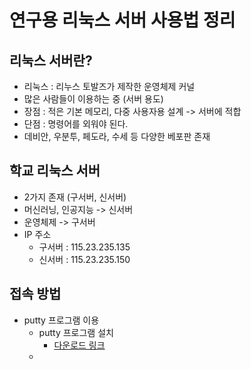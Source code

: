 # 연구용 리눅스 서버 사용법 정리
## 리눅스 서버란?
- 리눅스 : 리누스 토발즈가 제작한 운영체제 커널
- 많은 사람들이 이용하는 중 (서버 용도)
- 장점 : 적은 기본 메모리, 다중 사용자용 설계 -> 서버에 적합
- 단점 : 명령어를 외워야 된다. 
- 데비안, 우분투, 페도라, 수세 등 다양한 베포판 존재
## 학교 리눅스 서버
- 2가지 존재 (구서버, 신서버)
- 머신러닝, 인공지능 -> 신서버
- 운영체제 -> 구서버
- IP 주소 
  - 구서버 : 115.23.235.135
  - 신서버 : 115.23.235.150
## 접속 방법
- putty 프로그램 이용
  - putty 프로그램 설치 
    - [다운로드 링크](https://www.chiark.greenend.org.uk/~sgtatham/putty/latest.html)
  - 
    
